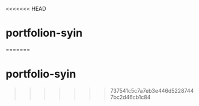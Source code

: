 <<<<<<< HEAD
# portfolion-syin
=======
# portfolio-syin
>>>>>>> 737541c5c7a7eb3e446d52287447bc2d46cb1c84
